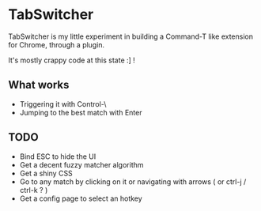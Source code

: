 # TabSwitcher 

TabSwitcher is my little experiment in building a Command-T like
extension for Chrome, through a plugin.

It's mostly crappy code at this state :] !

## What works 

- Triggering it with Control-\ 
- Jumping to the best match with Enter

## TODO

- Bind ESC to hide the UI
- Get a decent fuzzy matcher algorithm
- Get a shiny CSS 
- Go to any match by clicking on it or navigating with arrows ( or ctrl-j / ctrl-k ? )
- Get a config page to select an hotkey 

